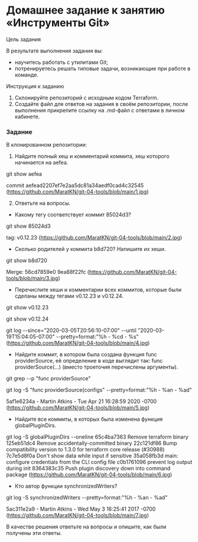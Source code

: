 # Домашнее задание к занятию «Инструменты Git»

Цель задания

В результате выполнения задания вы:

* научитесь работать с утилитами Git;
* потренируетесь решать типовые задачи, возникающие при работе в команде.

Инструкция к заданию
1. Склонируйте репозиторий с исходным кодом Terraform.
2. Создайте файл для ответов на задания в своём репозитории, после выполнения прикрепите ссылку на .md-файл с ответами в личном кабинете.

### Задание

В клонированном репозитории:

1. Найдите полный хеш и комментарий коммита, хеш которого начинается на aefea.

git show aefea

commit aefead2207ef7e2aa5dc81a34aedf0cad4c32545
(https://github.com/MaratKN/git-04-tools/blob/main/1.jpg)

2. Ответьте на вопросы.

* Какому тегу соответствует коммит 85024d3?

git show 85024d3

tag: v0.12.23
(https://github.com/MaratKN/git-04-tools/blob/main/2.jpg)

* Сколько родителей у коммита b8d720? Напишите их хеши.

git show b8d720

Merge: 56cd7859e0 9ea88f22fc
(https://github.com/MaratKN/git-04-tools/blob/main/3.jpg)

* Перечислите хеши и комментарии всех коммитов, которые были сделаны между тегами v0.12.23 и v0.12.24.

git show v0.12.23

git show v0.12.24

git log --since="2020-03-05T20:56:10-07:00" --until "2020-03-19T15:04:05-07:00" --pretty=format:"%h - %cd - %s"
(https://github.com/MaratKN/git-04-tools/blob/main/4.jpg)

* Найдите коммит, в котором была создана функция func providerSource, её определение в коде выглядит так: func providerSource(...) (вместо троеточия перечислены аргументы).

git grep --p "func providerSource"

git log -S "func providerSource(configs" --pretty=format:"%h - %an - %ad"

5af1e6234a - Martin Atkins - Tue Apr 21 16:28:59 2020 -0700
(https://github.com/MaratKN/git-04-tools/blob/main/5.jpg)

* Найдите все коммиты, в которых была изменена функция globalPluginDirs.

git log -S globalPluginDirs --oneline
65c4ba7363 Remove terraform binary
125eb51dc4 Remove accidentally-committed binary
22c121df86 Bump compatibility version to 1.3.0 for terraform core release (#30988)
7c7e5d8f0a Don't show data while input if sensitive
35a058fb3d main: configure credentials from the CLI config file
c0b1761096 prevent log output during init
8364383c35 Push plugin discovery down into command package
(https://github.com/MaratKN/git-04-tools/blob/main/6.jpg)

* Кто автор функции synchronizedWriters?

git log -S synchronizedWriters --pretty=format:"%h - %an - %ad"

5ac311e2a9 - Martin Atkins - Wed May 3 16:25:41 2017 -0700
(https://github.com/MaratKN/git-04-tools/blob/main/7.jpg)

В качестве решения ответьте на вопросы и опишите, как были получены эти ответы.